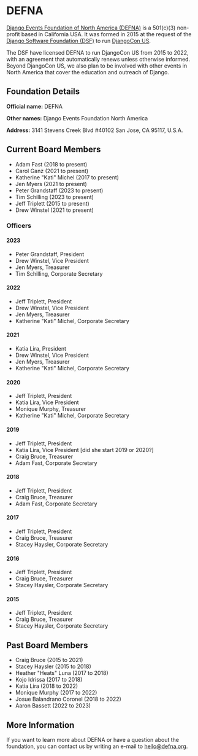 # DEFNA

[Django Events Foundation of North America (DEFNA)][DEFNA] is a 501(c)(3) non-profit based in California USA. It was formed in 2015 at the request of the [Django Software Foundation (DSF)][DSF] to run [DjangoCon US][]. 

The DSF have licensed DEFNA to run DjangoCon US from 2015 to 2022, with an agreement that automatically renews unless otherwise informed. Beyond DjangoCon US, we also plan to be involved with other events in North America that cover the education and outreach of Django.

## Foundation Details

**Official name:** DEFNA

**Other names:** Django Events Foundation North America

**Address:** 3141 Stevens Creek Blvd #40102 San Jose, CA 95117, U.S.A.

## Current Board Members

- Adam Fast (2018 to present)
- Carol Ganz (2021 to present)
- Katherine "Kati" Michel (2017 to present)
- Jen Myers (2021 to present)
- Peter Grandstaff (2023 to present)
- Tim Schilling (2023 to present)
- Jeff Triplett (2015 to present)
- Drew Winstel (2021 to present)

### Officers

#### 2023
- Peter Grandstaff, President
- Drew Winstel, Vice President
- Jen Myers, Treasurer
- Tim Schilling, Corporate Secretary

#### 2022
- Jeff Triplett, President
- Drew Winstel, Vice President
- Jen Myers, Treasurer
- Katherine "Kati" Michel, Corporate Secretary

#### 2021
- Katia Lira, President
- Drew Winstel, Vice President
- Jen Myers, Treasurer
- Katherine "Kati" Michel, Corporate Secretary

#### 2020
- Jeff Triplett, President
- Katia Lira, Vice President
- Monique Murphy, Treasurer
- Katherine "Kati" Michel, Corporate Secretary

#### 2019
- Jeff Triplett, President
- Katia Lira, Vice President [did she start 2019 or 2020?]
- Craig Bruce, Treasurer
- Adam Fast, Corporate Secretary

#### 2018
- Jeff Triplett, President
- Craig Bruce, Treasurer
- Adam Fast, Corporate Secretary

#### 2017
- Jeff Triplett, President
- Craig Bruce, Treasurer
- Stacey Haysler, Corporate Secretary

#### 2016
- Jeff Triplett, President
- Craig Bruce, Treasurer
- Stacey Haysler, Corporate Secretary

#### 2015
- Jeff Triplett, President
- Craig Bruce, Treasurer
- Stacey Haysler, Corporate Secretary


## Past Board Members

- Craig Bruce (2015 to 2021)
- Stacey Haysler (2015 to 2018)
- Heather "Heats" Luna (2017 to 2018)
- Kojo Idrissa (2017 to 2018)
- Katia Lira (2018 to 2022)
- Monique Murphy (2017 to 2022)
- Josue Balandrano Coronel (2018 to 2022)
- Aaron Bassett (2022 to 2023)

## More Information

If you want to learn more about DEFNA or have a question about the foundation, you can contact us by writing an e-mail to hello@defna.org.

[DEFNA]: https://www.defna.org/
[DjangoCon US]: https://djangocon.us/
[DSF]: https://www.djangoproject.com/
